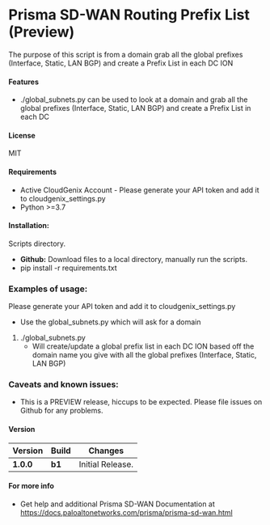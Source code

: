 # Prisma SD-WAN Routing Prefix List (Preview)
The purpose of this script is from a domain grab all the global prefixes (Interface, Static, LAN BGP) and create a Prefix List in each DC ION

#### Features
 - ./global_subnets.py can be used to look at a domain and grab all the global prefixes (Interface, Static, LAN BGP) and create a Prefix List in each DC 
 
#### License
MIT

#### Requirements
* Active CloudGenix Account - Please generate your API token and add it to cloudgenix_settings.py
* Python >=3.7

#### Installation:
 Scripts directory. 
 - **Github:** Download files to a local directory, manually run the scripts. 
 - pip install -r requirements.txt

### Examples of usage:
 Please generate your API token and add it to cloudgenix_settings.py
 
 - Use the global_subnets.py which will ask for a domain
 1. ./global_subnets.py
      - Will create/update a global prefix list in each DC ION based off the domain name you give with all the global prefixes (Interface, Static, LAN BGP)
 
### Caveats and known issues:
 - This is a PREVIEW release, hiccups to be expected. Please file issues on Github for any problems.

#### Version
| Version | Build | Changes |
| ------- | ----- | ------- |
| **1.0.0** | **b1** | Initial Release. |


#### For more info
 * Get help and additional Prisma SD-WAN Documentation at <https://docs.paloaltonetworks.com/prisma/prisma-sd-wan.html>
